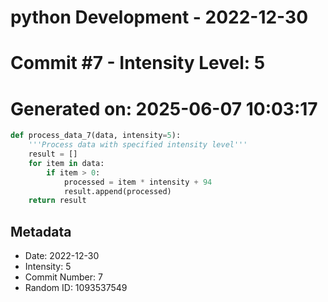 ﻿# python Development - 2022-12-30
# Commit #7 - Intensity Level: 5
# Generated on: 2025-06-07 10:03:17
```python
def process_data_7(data, intensity=5):
    '''Process data with specified intensity level'''
    result = []
    for item in data:
        if item > 0:
            processed = item * intensity + 94
            result.append(processed)
    return result
```
## Metadata
- Date: 2022-12-30
- Intensity: 5
- Commit Number: 7
- Random ID: 1093537549
